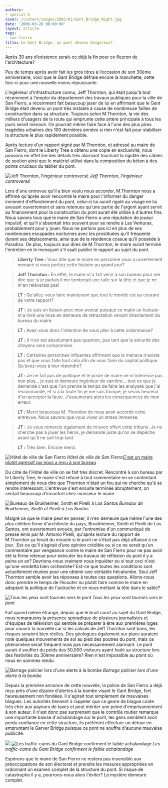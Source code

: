 ```yaml
---
authors:
- special-k
cover: /content/images/2005/01/Gant_Bridge_Night.jpg
date: '2006-03-28 00:00:00'
layout: article
tags:
- san-fierro
title: Le Gant Bridge, un pont devenu dangereux?
---
```



Après 30 ans d’existence serait-ce déjà la fin pour ce fleuron de l'architecture?

Peu de temps après avoir fait les gros titres à l’occasion de son 30ème anniversaire, voici que le Gant Bridge défraie encore la manchette, cette fois-ci pour une nouvelle moins réjouissante.

L'ingénieur d'infrastructure connu, Jeff Thornton, qui était jusqu'à tout récemment à l'emploi du département des travaux publiques pour la ville de San Fierro, a récemment fait beaucoup jaser de lui en affirmant que le Gant Bridge était devenu un pont très instable à cause de nombreuse failles de construction dans sa structure. Toujours selon M.Thornton, la vie des milliers d'usagers de la route qui emprunte cette artère principale à tous les jours serait menacé. On pourrait même faire face à l'une des plus pires tragédies urbaines des 100 dernières années si rien n'est fait pour stabiliser la structure le plus rapidement possible.

Après lecture d'un rapport signé par M.Thornton, et adressé au maire de San Fierro, dont le Liberty Tree a obtenu une copie en exclusivité, nous pouvons en effet lire des détails très alarmant touchant la rigidité des câbles de soutien ainsi que le matériel utilisé dans la composition du béton à des points cruciaux du tablier du pont.

![Jeff Thornton, l'ingénieur controversé](/content/images/2005/01/Thornton.jpg)
_Jeff Thornton, l'ingénieur controversé_

Lors d'une entrevue qu'il a bien voulu nous accorder, M.Thornton nous a affirmé qu'après avoir rencontré le maire pour l'informer du danger imminent d'effondrement du pont, celui-ci lui aurait rigolé au visage en lui avouant ouvertement et sans retenues qu'une partie de l'argent ayant servit au financement pour la construction du pont aurait été utilisé à d'autres fins. Nous savons tous que le maire de San Fierro a une réputation de joueur impulsif, et qu'il s'absentait très souvent pour se rendre à Las Venturas, probablement pour y jouer. Nous ne parlons pas ici en plus de ses nombreuses escapades nocturnes avec les prostituées qu'il fréquente durant ses déplacements, ainsi que de la résidence cossue qu'il possède à Paradiso. De plus, toujours aux dires de M.Thornton, le maire aurait terminé l'entretien en le menaçant s'il osait publier le rapport au sujet du pont.

> **Liberty Tree :** Vous dite que le maire en personne vous a ouvertement menacé si vous portiez cette histoire au grand jour?

> **Jeff Thornton :** En effet, le maire m'a fait venir à son bureau pour me dire que si je parlais il me tomberait une tuile sur la tête et que je ne m'en relèverais pas!

> **LT :** Qu'allez-vous faire maintenant que tout le monde est au courant de votre rapport?

> **JT :** Je suis en liaison avec mon avocat puisque ce matin un huissier m'a livré une mise en demeure de rétractation venant directement du bureau du maire.

> **LT :** Avez-vous donc l'intention de vous plier à cette ordonnance?

> **JT :** Il n'en est absolument pas question, pas tant que la sécurité des citoyens sera compromise.

> **LT :** Certaines personnes influentes affirment que la menace n'existe pas et que vous faite tout cela afin de vous faire du capital politique. Qu'avez-vous à leur répondre?

> **JT :** Je ne fait pas de politique et le poste de maire ne m'intéresse pas non plus... je suis et demeure ingénieur de carrière... tout ce que je demande c'est que l'on prenne le temps de faire les analyses que j'ai recommandé, et si à la toute fin je me suis trompé, je serais heureux d'en accepter la faute. J'assumerais alors les conséquences de mon erreur.

> **LT :** Merci beaucoup M. Thornton de nous avoir accordé cette entrevue. Nous savons que vous vivez un stress immense.

> **JT :** Je vous remercie également de m'avoir offert cette tribune. Je ne cherche pas à jouer les héros, je demande juste qu'on se dépêche avant qu'il ne soit trop tard.

> **LT :** Très bien. Encore merci.

![Hôtel de ville de San Fierro](/content/images/2005/01/SF_City_Hall.jpg)
_Hôtel de ville de San Fierro_[C'est un maire plutôt agressif qui nous a reçu à son bureau](/content/images/2005/01/SF_maire.jpg)

Du côté de l'Hôtel de ville on se fait très discret. Rencontré à son bureau par le Liberty Tree, le maire s'est refusé à tout commentaire en se contentant simplement de nous dire que Thornton n'était un fou qui ne cherche qu'à se rendre intéressant. L'entrevue s'est ensuite terminée abruptement, on sentait beaucoup d'inconfort chez monsieur le maire.

![Bureaux de Brukheimer, Smith et Pirelli à Los Santos](/content/images/2005/01/Los_Santos_Bureau_Architectes.jpg)
_Bureaux de Brukheimer, Smith et Pirelli à Los Santos_

Malgré ce que le maire peut en penser, il n'en demeure que même l'une des plus célèbre firme d'architecte du pays, Bruckheimer, Smith et Pirelli de Los Santos, ont ouvertement avoués, par l'entremise d'un communiqué de presse émis par M. Antonio Pirelli, qu'après lecture du rapport de M.Thornton ça tenait du miracle si le pont ne s'était pas déjà affaissé à ce jour.&nbsp; Est-ce qu’il s’agirait d’une opinion crédible ou si ce ne serait qu’un commentaire par vengeance contre le maire de San Fierro pour ne pas avoir été la firme retenue pour exécuter les travaux de réflexion du pont il y a peine un an? Devrions-nous vraiment nous inquiéter ou si tout ceci n'est qu'une vendetta bien orchestrée? Est-ce que toutes les conditions sont actuellement réunies pour une obtenir une véritable hécatombe. Seul Jeff Thornton semble avoir les réponses à toutes ces questions. Allons-nous donc prendre le temps de l’écouter ou plutôt faire comme le maire en adoptant la politique de l'autruche et en nous mettant la tête dans le sable?

![Tous les yeux sont tournés vers le pont](/content/images/2005/01/Gant_Bridge_News_Helico.jpg)
_Tous les yeux sont tournés vers le pont_

Fait quand même étrange, depuis que le bruit court au sujet du Gant Bridge, nous remarquons la présence sporadique de plusieurs journalistes et d'équipes de télévision qui semble se préparer à être aux premières loges pour couvrir la nouvelle car si les calculs de Jeff Thornton sont bons, les risques seraient bien réelles. Des géologues également sur place auraient noté quelques mouvements de sol au pied des poutres du pont, mais ce phénomène serait fréquent mais pas nécessairement alarmant. Le pont aurait-il souffert du poids des 50,000 visiteurs ayant foulé sa structure lors des festivités du 30ème anniversaire? Rien n'est impossible au point où nous en sommes rendu.

![Barrage policier lors d'une alerte à la bombe](/content/images/2005/01/Gant_Bridge_barage_policier.jpg)
_Barrage policier lors d'une alerte à la bombe_

Depuis la première annonce de cette nouvelle, la police de San Fierro a déjà reçu près d'une dizaine d'alertes à la bombe visant le Gant Bridge, fort heureusement non fondées. Il s'agirait tout simplement de mauvaises blagues. Les autorités tiennent à rappeler que ce genre de blague coûte très cher aux payeurs de taxes et peut mériter une peine d'emprisonnement à son auteur. Il n'est donc pas surprenant que le contrôle routier remarque une importante baisse d'achalandage sur le pont, les gens semblent avoir perdu confiance en cette structure, ils préfèrent effectuer un détour en empruntant le Garver Bridge puisque ce pont ne souffre d'aucune mauvaise publicité.

![](/content/images/2005/01/Gant_Bridge_Traffic_Cam2.jpg)
![Les traffic-cams du Gant Bridge confirment le faible achalandage](/content/images/2005/01/Gant_Bridge_Traffic_Cam1.jpg)
_Les traffic-cams du Gant Bridge confirment le faible achalandage_

Espérons que le maire de San Fierro ne restera pas insensible aux préoccupations de son électorat et prendra les mesures appropriées en ordonnant un examen complet de la structure du pont. Si risque de catastrophe il y a, pourrons-nous alors l'éviter? Le mystère demeure complet.